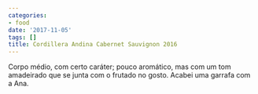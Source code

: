 ```yaml
---
categories:
- food
date: '2017-11-05'
tags: []
title: Cordillera Andina Cabernet Sauvignon 2016
---
```


Corpo médio, com certo caráter; pouco aromático, mas com um tom amadeirado que se junta com o frutado no gosto. Acabei uma garrafa com a Ana.